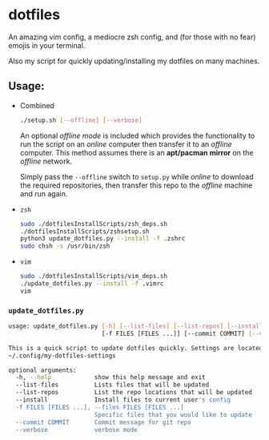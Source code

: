 # dotfiles

An amazing vim config, a mediocre zsh config, and (for those with no fear) emojis in your terminal.

Also my script for quickly updating/installing my dotfiles on many machines.

## Usage:

* Combined

    ```bash
    ./setup.sh [--offline] [--verbose]
    ```

    An optional _offline mode_ is included which provides the functionality to run the script on an 
    _online_ computer then transfer it to an _offline_ computer. This method assumes 
    there is an **apt/pacman mirror** on the _offline_ network. 
    
    Simply pass the `--offline` switch to 
    `setup.py` while _online_ to download the required repositories, then transfer this repo to the 
    _offline_ machine and run again.
    
* `zsh`

    ```bash
    sudo ./dotfilesInstallScripts/zsh_deps.sh
    ./dotfilesInstallScripts/zshsetup.sh
    python3 update_dotfiles.py --install -f .zshrc
    sudo chsh -s /usr/bin/zsh
    ```

* `vim`
    
    ```bash
    sudo ./dotfilesInstallScripts/vim_deps.sh
    ./update_dotfiles.py --install -f .vimrc
    vim
    ```

### `update_dotfiles.py`

```bash
usage: update_dotfiles.py [-h] [--list-files] [--list-repos] [--install]
                          [-f FILES [FILES ...]] [--commit COMMIT] [--verbose]

This is a quick script to update dotfiles quickly. Settings are located in
~/.config/my-dotfiles-settings

optional arguments:
  -h, --help            show this help message and exit
  --list-files          Lists files that will be updated
  --list-repos          List the repo locations that will be updated
  --install             Install files to current user's config
  -f FILES [FILES ...], --files FILES [FILES ...]
                        Specific files that you would like to update
  --commit COMMIT       Commit message for git repo
  --verbose             verbose mode
```

